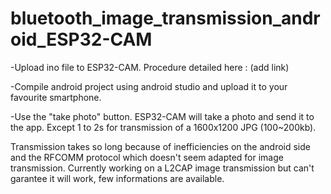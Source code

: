 # bluetooth_image_transmission_android_ESP32-CAM

-Upload ino file to ESP32-CAM. Procedure detailed here : (add link)

-Compile android project using android studio and upload it to your favourite smartphone.

-Use the "take photo" button. ESP32-CAM will take a photo and send it to the app. Except 1 to 2s for transmission of a 1600x1200 JPG (100~200kb).

Transmission takes so long because of inefficiencies on the android side and the RFCOMM protocol which doesn't seem adapted for image transmission.
Currently working on a L2CAP image transmission but can't garantee it will work, few informations are available.
